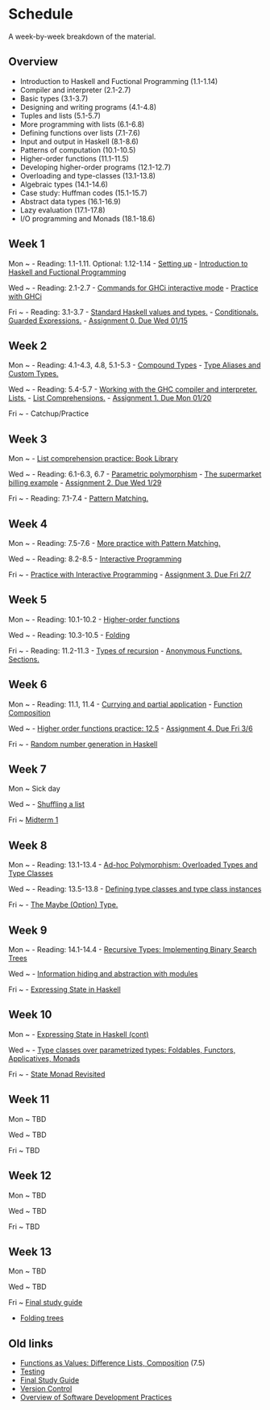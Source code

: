 # Schedule

A week-by-week breakdown of the material.

## Overview

- Introduction to Haskell and Fuctional Programming (1.1-1.14)
- Compiler and interpreter (2.1-2.7)
- Basic types (3.1-3.7)
- Designing and writing programs (4.1-4.8)
- Tuples and lists (5.1-5.7)
- More programming with lists (6.1-6.8)
- Defining functions over lists (7.1-7.6)
- Input and output in Haskell (8.1-8.6)
- Patterns of computation (10.1-10.5)
- Higher-order functions (11.1-11.5)
- Developing higher-order programs (12.1-12.7)
- Overloading and type-classes (13.1-13.8)
- Algebraic types (14.1-14.6)
- Case study: Huffman codes (15.1-15.7)
- Abstract data types (16.1-16.9)
- Lazy evaluation (17.1-17.8)
- I/O programming and Monads (18.1-18.6)

## Week 1

Mon
  ~ - Reading: 1.1-1.11. Optional: 1.12-1.14
    - [Setting up](notes/setup.md)
    - [Introduction to Haskell and Fuctional Programming](notes/intro.md)

Wed
  ~ - Reading: 2.1-2.7
    - [Commands for GHCi interactive mode](notes/ghci_commands.md)
    - [Practice with GHCi](notes/ghci_practice.md)

Fri
  ~ - Reading: 3.1-3.7
    - [Standard Haskell values and types.](notes/standard.md)
    - [Conditionals. Guarded Expressions.](notes/functions_conditionals.md)
    - [Assignment 0. Due Wed 01/15](assignments/assignment0.md)

## Week 2

Mon
  ~ - Reading: 4.1-4.3, 4.8, 5.1-5.3
    - [Compound Types](notes/compoundTypes.md)
    - [Type Aliases and Custom Types.](notes/types_custom.md)

Wed
  ~ - Reading: 5.4-5.7
    - [Working with the GHC compiler and interpreter. Lists.](notes/lists.md)
    - [List Comprehensions.](notes/list_comprehensions.md)
    - [Assignment 1. Due Mon 01/20](assignments/assignment1.md)

Fri
  ~ - Catchup/Practice


## Week 3

Mon
  ~ - [List comprehension practice: Book Library](notes/list_comp_practice.md)

Wed
  ~ - Reading: 6.1-6.3, 6.7
    - [Parametric polymorphism](notes/parametric_polymorphism.md)
    - [The supermarket billing example](notes/supermarket_billing.md)
    - [Assignment 2. Due Wed 1/29](assignments/assignment2.md)

Fri
  ~ - Reading: 7.1-7.4
    - [Pattern Matching.](notes/pattern_matching.md)

## Week 4

Mon
  ~ - Reading: 7.5-7.6
    - [More practice with Pattern Matching.](notes/more_pattern_matching.md)

Wed
  ~ - Reading: 8.2-8.5
    - [Interactive Programming](notes/interactive.md)


Fri
  ~ - [Practice with Interactive Programming](notes/interactive_hangman.md)
    - [Assignment 3. Due Fri 2/7](assignments/assignment3.md)

## Week 5

Mon
  ~ - Reading: 10.1-10.2
    - [Higher-order functions](notes/more_pattern_matching_functions.md)

Wed
  ~ - Reading: 10.3-10.5
    - [Folding](notes/folding.md)

Fri
  ~ - Reading: 11.2-11.3
    - [Types of recursion](notes/recursion.md)
    - [Anonymous Functions. Sections.](notes/anonymous_functions.md)

## Week 6

Mon
  ~ - Reading: 11.1, 11.4
    - [Currying and partial application](notes/currying.md)
    - [Function Composition](notes/function_composition.md)

Wed
  ~ - [Higher order functions practice: 12.5](notes/higher_order_functions_practice.md)
    - [Assignment 4. Due Fri 3/6](assignments/assignment4.md)


Fri
  ~ - [Random number generation in Haskell](notes/random_numbers.md)

## Week 7

Mon
  ~ Sick day

Wed
  ~ - [Shuffling a list](notes/random_numbers.md)

Fri
  ~ [Midterm 1](notes/midterm1_study_guide.md)

## Week 8

Mon
  ~ - Reading: 13.1-13.4
    - [Ad-hoc Polymorphism: Overloaded Types and Type Classes](notes/types_advanced.md)

Wed
  ~ - Reading: 13.5-13.8
    - [Defining type classes and type class instances](notes/type_classes_defining.md)

Fri
  ~ - [The Maybe (Option) Type.](notes/maybe.md)

## Week 9

Mon
  ~ - Reading: 14.1-14.4
    - [Recursive Types: Implementing Binary Search Trees](notes/recursive_types.md)

Wed
  ~ - [Information hiding and abstraction with modules](notes/modules.md)

Fri
  ~ - [Expressing State in Haskell](notes/state_monad.md)

## Week 10

Mon
  ~ - [Expressing State in Haskell (cont)](notes/state_monad.md)

Wed
  ~ - [Type classes over parametrized types: Foldables, Functors, Applicatives, Monads](notes/functors_monads.md)

Fri
  ~ - [State Monad Revisited](notes/state_monad_revisited.md)


## Week 11

Mon
  ~ TBD

Wed
  ~ TBD

Fri
  ~ TBD

## Week 12

Mon
  ~ TBD

Wed
  ~ TBD

Fri
  ~ TBD

## Week 13

Mon
  ~ TBD

Wed
  ~ TBD

Fri
  ~ [Final study guide](notes/midterm2_study_guide.md)


- [Folding trees](notes/foldingTrees.md)

## Old links

- [Functions as Values: Difference Lists, Composition](notes/difference_lists.md) (7.5)
- [Testing](notes/testing.md)
- [Final Study Guide](notes/final_study_guide.md)
- [Version Control](notes/version_control.md)
- [Overview of Software Development Practices](notes/dev_overview.md)

